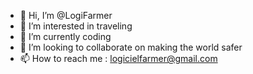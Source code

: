 - 👋 Hi, I’m @LogiFarmer
- 👀 I’m interested in traveling
- 🌱 I’m currently coding
- 💞️ I’m looking to collaborate on making the world safer
- 📫 How to reach me : logicielfarmer@gmail.com

<!---
LogiFarmer/LogiFarmer is a ✨ special ✨ repository because its `README.md` (this file) appears on your GitHub profile.
You can click the Preview link to take a look at your changes.
--->
